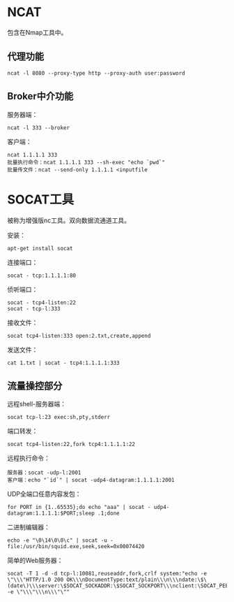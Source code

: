 # NCAT

包含在Nmap工具中。

## 代理功能

    ncat -l 8080 --proxy-type http --proxy-auth user:password

## Broker中介功能

服务器端：

    ncat -l 333 --broker

客户端：

    ncat 1.1.1.1 333
    批量执行命令：ncat 1.1.1.1 333 --sh-exec "echo `pwd`"
    批量传文件：ncat --send-only 1.1.1.1 <inputfile

# SOCAT工具

被称为增强版nc工具。双向数据流通道工具。

安装：

    apt-get install socat

连接端口：

    socat - tcp:1.1.1.1:80

侦听端口：

    socat - tcp4-listen:22
    socat - tcp-l:333

接收文件：

    socat tcp4-listen:333 open:2.txt,create,append

发送文件：

    cat 1.txt | socat - tcp4:1.1.1.1:333

## 流量操控部分

远程shell-服务器端：

    socat tcp-l:23 exec:sh,pty,stderr

端口转发：

    socat tcp4-listen:22,fork tcp4:1.1.1.1:22

远程执行命令：

    服务器：socat -udp-l:2001
    客户端：echo "`id`" | socat -udp4-datagram:1.1.1.1:2001

UDP全端口任意内容发包：

    for PORT in {1..65535};do echo "aaa" | socat - udp4-datagram:1.1.1.1:$PORT;sleep .1;done

二进制编辑器：

    echo -e "\0\14\0\0\c" | socat -u - file:/usr/bin/squid.exe,seek,seek=0x00074420

简单的Web服务器：

    socat -T 1 -d -d tcp-l:10081,reuseaddr,fork,crlf system:"echo -e \"\\\"HTTP/1.0 200 OK\\\nDocumentType:text/plain\\\n\\\ndate:\$\(date\)\\\server:\$SOCAT_SOCKADDR:\$SOCAT_SOCKPORT\\\nclient:\SOCAT_PEERADDR:\$SOCAT_PEERPORT\\\n\\\"\";cat;echo -e \"\\\"\\\n\\\"\""
